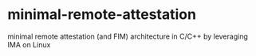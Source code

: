 # minimal-remote-attestation
minimal remote attestation (and FIM) architecture in C/C++ by leveraging IMA on Linux
